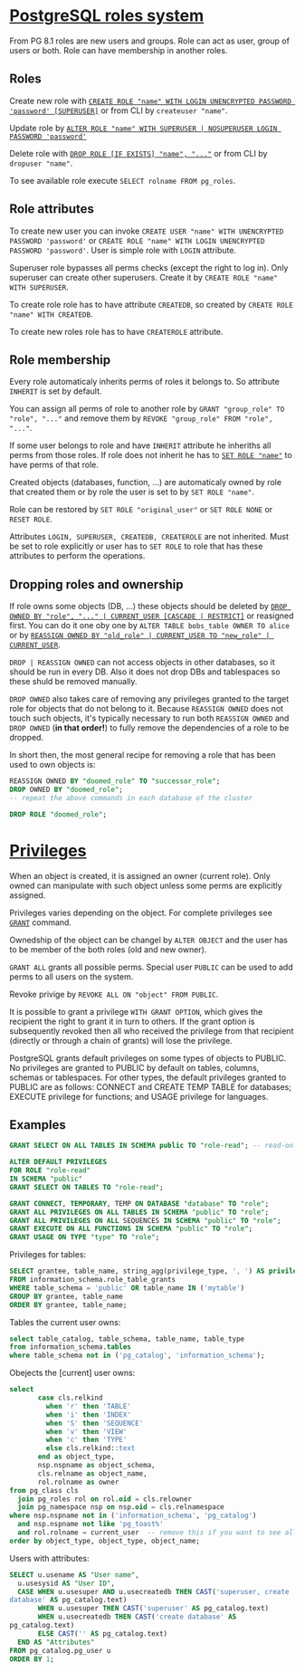 # [PostgreSQL roles system](http://www.postgresql.org/docs/current/static/user-manag.html)

From PG 8.1 roles are new users and groups. Role can act as user, group of users or both. Role can have membership in another roles.

## Roles
Create new role with [`CREATE ROLE "name" WITH LOGIN UNENCRYPTED PASSWORD 'password' [SUPERUSER]`](http://www.postgresql.org/docs/current/static/sql-createrole.html) or from CLI by `createuser "name"`.

Update role by [`ALTER ROLE "name" WITH SUPERUSER | NOSUPERUSER LOGIN PASSWORD 'password'`](http://www.postgresql.org/docs/current/static/sql-alterrole.html)

Delete role with [`DROP ROLE [IF EXISTS] "name", "..."`](http://www.postgresql.org/docs/current/static/sql-droprole.html) or from CLI by `dropuser "name"`.

To see available role execute `SELECT rolname FROM pg_roles`.

## Role attributes
To create new user you can invoke `CREATE USER "name" WITH UNENCRYPTED PASSWORD 'password'` or `CREATE ROLE "name" WITH LOGIN UNENCRYPTED PASSWORD 'password'`. User is simple role with `LOGIN` attribute.

Superuser role bypasses all perms checks (except the right to log in). Only superuser can create other superusers. Create it by `CREATE ROLE "name" WITH SUPERUSER`.

To create role role has to have attribute `CREATEDB`, so created by `CREATE ROLE "name" WITH CREATEDB`.

To create new roles role has to have `CREATEROLE` attribute.

## Role membership
Every role automaticaly inherits perms of roles it belongs to. So attribute `INHERIT` is set by default.

You can assign all perms of role to another role by `GRANT "group_role" TO "role", "..."` and remove them by `REVOKE "group_role" FROM "role", "..."`.

If some user belongs to role and have `INHERIT` attribute he inheriths all perms from those roles. If role does not inherit he has to [`SET ROLE "name"`](http://www.postgresql.org/docs/current/static/sql-set-role.html) to have perms of that role.

Created objects (databases, function, ...) are automaticaly owned by role that created them or by role the user is set to by `SET ROLE "name"`.

Role can be restored by `SET ROLE "original_user"` or `SET ROLE NONE` or `RESET ROLE`.

Attributes `LOGIN, SUPERUSER, CREATEDB, CREATEROLE` are not inherited. Must be set to role explicitly or user has to `SET ROLE` to role that has these attributes to perform the operations.

## Dropping roles and ownership
If role owns some objects (DB, ...) these objects should be deleted by [`DROP OWNED BY "role", "..." | CURRENT_USER [CASCADE | RESTRICT]`](http://www.postgresql.org/docs/current/static/sql-drop-owned.html) or reasigned first. You can do it one oby one by `ALTER TABLE bobs_table OWNER TO alice` or by [`REASSIGN OWNED BY "old_role" | CURRENT_USER TO "new_role" | CURRENT_USER`](http://www.postgresql.org/docs/current/static/sql-reassign-owned.html).

`DROP | REASSIGN OWNED` can not access objects in other databases, so it should be run in every DB. Also it does not drop DBs and tablespaces so these shuld be removed manually.

`DROP OWNED` also takes care of removing any privileges granted to the target role for objects that do not belong to it. Because `REASSIGN OWNED` does not touch such objects, it's typically necessary to run both `REASSIGN OWNED` and `DROP OWNED` (**in that order!**) to fully remove the dependencies of a role to be dropped.

In short then, the most general recipe for removing a role that has been used to own objects is:

```sql
REASSIGN OWNED BY "doomed_role" TO "successor_role";
DROP OWNED BY "doomed_role";
-- repeat the above commands in each database of the cluster

DROP ROLE "doomed_role";
```

# [Privileges](http://www.postgresql.org/docs/current/static/ddl-priv.html)
When an object is created, it is assigned an owner (current role). Only owned can manipulate with such object unless some perms are explicitly assigned.

Privileges varies depending on the object. For complete privileges see [`GRANT`](http://www.postgresql.org/docs/current/static/sql-grant.html) command.

Ownedship of the object can be changel by `ALTER OBJECT` and the user has to be member of the both roles (old and new owner).

`GRANT ALL` grants all possible perms. Special user `PUBLIC` can be used to add perms to all users on the system.

Revoke privige by `REVOKE ALL ON "object" FROM PUBLIC`.

It is possible to grant a privilege `WITH GRANT OPTION`, which gives the recipient the right to grant it in turn to others. If the grant option is subsequently revoked then all who received the privilege from that recipient (directly or through a chain of grants) will lose the privilege.

PostgreSQL grants default privileges on some types of objects to PUBLIC. No privileges are granted to PUBLIC by default on tables, columns, schemas or tablespaces. For other types, the default privileges granted to PUBLIC are as follows: CONNECT and CREATE TEMP TABLE for databases; EXECUTE privilege for functions; and USAGE privilege for languages.

## Examples

```sql
GRANT SELECT ON ALL TABLES IN SCHEMA public TO "role-read"; -- read-only access to DB
```

```sql
ALTER DEFAULT PRIVILEGES
FOR ROLE "role-read"
IN SCHEMA "public"
GRANT SELECT ON TABLES TO "role-read";
```

```sql
GRANT CONNECT, TEMPORARY, TEMP ON DATABASE "database" TO "role";
GRANT ALL PRIVILEGES ON ALL TABLES IN SCHEMA "public" TO "role";
GRANT ALL PRIVILEGES ON ALL SEQUENCES IN SCHEMA "public" TO "role";
GRANT EXECUTE ON ALL FUNCTIONS IN SCHEMA "public" TO "role";
GRANT USAGE ON TYPE "type" TO "role";
```

Privileges for tables:
```sql
SELECT grantee, table_name, string_agg(privilege_type, ', ') AS privileges
FROM information_schema.role_table_grants
WHERE table_schema = 'public' OR table_name IN ('mytable')
GROUP BY grantee, table_name
ORDER BY grantee, table_name;
```

Tables the current user owns:
```sql
select table_catalog, table_schema, table_name, table_type
from information_schema.tables
where table_schema not in ('pg_catalog', 'information_schema');
```

Obejects the [current] user owns:
```sql
select
       case cls.relkind
         when 'r' then 'TABLE'
         when 'i' then 'INDEX'
         when 'S' then 'SEQUENCE'
         when 'v' then 'VIEW'
         when 'c' then 'TYPE'
         else cls.relkind::text
       end as object_type,
       nsp.nspname as object_schema,
       cls.relname as object_name,
       rol.rolname as owner
from pg_class cls
  join pg_roles rol on rol.oid = cls.relowner
  join pg_namespace nsp on nsp.oid = cls.relnamespace
where nsp.nspname not in ('information_schema', 'pg_catalog')
  and nsp.nspname not like 'pg_toast%'
  and rol.rolname = current_user  -- remove this if you want to see all objects
order by object_type, object_type, object_name;
```
Users with attributes:
```sql
SELECT u.usename AS "User name",
  u.usesysid AS "User ID",
  CASE WHEN u.usesuper AND u.usecreatedb THEN CAST('superuser, create
database' AS pg_catalog.text)
       WHEN u.usesuper THEN CAST('superuser' AS pg_catalog.text)
       WHEN u.usecreatedb THEN CAST('create database' AS
pg_catalog.text)
       ELSE CAST('' AS pg_catalog.text)
  END AS "Attributes"
FROM pg_catalog.pg_user u
ORDER BY 1;
```
